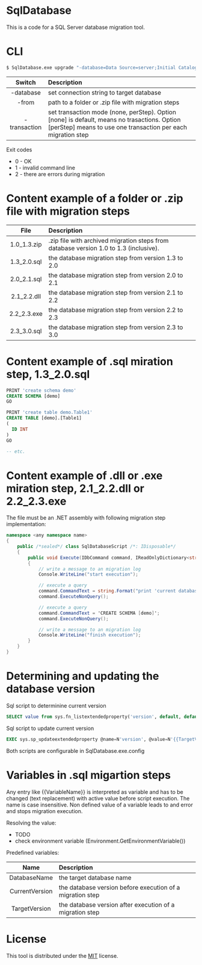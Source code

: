 # SqlDatabase
This is a code for a SQL Server database migration tool.


# CLI
```bash
$ SqlDatabase.exe upgrade "-database=Data Source=server;Initial Catalog=MyDatabase;Integrated Security=True" -from=c:\MyDatabase\upgrade
```
|Switch|Description|
|:--:|:----------|
|-database|set connection string to target database|
|-from|path to a folder or .zip file with migration steps|
|-transaction|set transaction mode (none, perStep). Option [none] is default, means no trasactions. Option [perStep] means to use one transaction per each migration step|

Exit codes
* 0 - OK
* 1 - invalid command line
* 2 - there are errors during migration


# Content example of a folder or .zip file with migration steps
|File|Description|
|:--:|:----------|
|1.0_1.3.zip|.zip file with archived migration steps from database version 1.0 to 1.3 (inclusive).|
|1.3_2.0.sql|the database migration step from version 1.3 to 2.0|
|2.0_2.1.sql|the database migration step from version 2.0 to 2.1|
|2.1_2.2.dll|the database migration step from version 2.1 to 2.2|
|2.2_2.3.exe|the database migration step from version 2.2 to 2.3|
|2.3_3.0.sql|the database migration step from version 2.3 to 3.0|


# Content example of .sql miration step, 1.3_2.0.sql
```sql
PRINT 'create schema demo'
CREATE SCHEMA [demo]
GO

PRINT 'create table demo.Table1'
CREATE TABLE [demo].[Table1]
(
  ID INT
)
GO

-- etc.
```


# Content example of .dll or .exe miration step, 2.1_2.2.dll or 2.2_2.3.exe
The file must be an .NET assembly with following migration step implementation:
```C#
namespace <any namespace name>
{
    public /*sealed*/ class SqlDatabaseScript /*: IDisposable*/
    {
        public void Execute(IDbCommand command, IReadOnlyDictionary<string, string> variables)
        {
            // write a message to an migration log
            Console.WriteLine("start execution");

            // execute a query
            command.CommandText = string.Format("print 'current database name is {0}'", variables["DatabaseName"]);
            command.ExecuteNonQuery();

            // execute a query
            command.CommandText = 'CREATE SCHEMA [demo]';
            command.ExecuteNonQuery();

            // write a message to an migration log
            Console.WriteLine("finish execution");
        }
    }
}
```


# Determining and updating the database version
Sql script to determinine current version
```sql
SELECT value from sys.fn_listextendedproperty('version', default, default, default, default, default, default)
```
Sql script to update current version
```sql
EXEC sys.sp_updateextendedproperty @name=N'version', @value=N'{{TargetVersion}}'
```
Both scripts are configurable in SqlDatabase.exe.config


# Variables in .sql migartion steps
Any entry like {{VariableName}} is interpreted as variable and has to be changed (text replacement) with active value before script execution. The name is case insensitive.
Non defined value of a variable leads to and error and stops migration execution.

Resolving the value:
* TODO
* check environment variable (Environment.GetEnvironmentVariable())

Predefined variables:

|Name|Description|
|:--:|:----------|
|DatabaseName|the target database name|
|CurrentVersion|the database version before execution of a migration step|
|TargetVersion|the database version after execution of a migration step|


# License
This tool is distributed under the [MIT](LICENSE) license.
